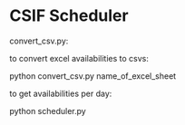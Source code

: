 CSIF Scheduler
=======================


convert_csv.py:

to convert excel availabilities to csvs:

  python convert_csv.py name_of_excel_sheet

to get availabilities per day:

  python scheduler.py

